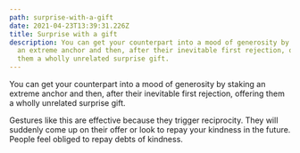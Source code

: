```yaml
---
path: surprise-with-a-gift
date: 2021-04-23T13:39:31.226Z
title: Surprise with a gift
description: You can get your counterpart into a mood of generosity by staking
  an extreme anchor and then, after their inevitable first rejection, offering
  them a wholly unrelated surprise gift.
---
```

You can get your counterpart into a mood of generosity by staking an extreme anchor and then, after their inevitable first rejection, offering them a wholly unrelated surprise gift.

Gestures like this are effective because they trigger reciprocity. They will suddenly come up on their offer or look to repay your kindness in the future. People feel obliged to repay debts of kindness.